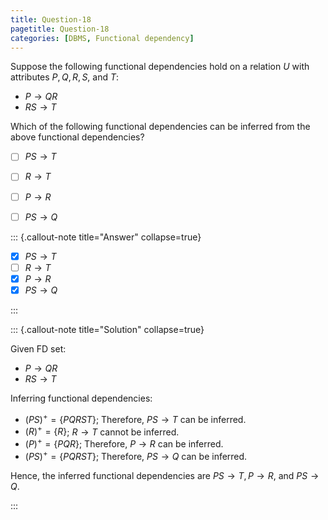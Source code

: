 ```yaml
---
title: Question-18
pagetitle: Question-18
categories: [DBMS, Functional dependency]
---
```



Suppose the following functional dependencies hold on a relation $U$ with attributes $P, Q, R, S,$ and $T$:
- $P \rightarrow QR$
- $RS \rightarrow T$

Which of the following functional dependencies can be inferred from the above functional dependencies?

- [ ] $PS \rightarrow T$
- [ ] $R \rightarrow T$
- [ ] $P \rightarrow R$
- [ ] $PS \rightarrow Q$



::: {.callout-note title="Answer" collapse=true}

- [x] $PS \rightarrow T$
- [ ] $R \rightarrow T$
- [x] $P \rightarrow R$
- [x] $PS \rightarrow Q$

:::



::: {.callout-note title="Solution" collapse=true}

Given FD set: 
- $P \rightarrow QR$
- $RS \rightarrow T$

Inferring functional dependencies:
- $(PS)^+ = \{PQRST\}$; Therefore, $PS \rightarrow T$ can be inferred.
- $(R)^+ = \{R\}$; $R \rightarrow T$ cannot be inferred.
- $(P)^+ = \{PQR\}$; Therefore, $P \rightarrow R$ can be inferred.
- $(PS)^+ = \{PQRST\}$; Therefore, $PS \rightarrow Q$ can be inferred.

Hence, the inferred functional dependencies are $PS \rightarrow T, P \rightarrow R,$ and $PS \rightarrow Q$.

:::